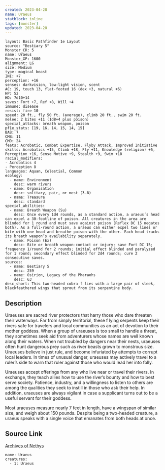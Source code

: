 ```yaml
---
created: 2023-04-28
name: Uraeus
statblock: inline
tags: [monster]
updated: 2023-04-28
---
```

```statblock
layout: Basic Pathfinder 1e Layout
source: "Bestiary 5"
Monster_CR: 5
name: Uraeus
Monster_XP: 1600
alignment: LG
size: Medium
type: magical beast
INI: +7
perception: +16
senses: darkvision, low-light vision, scent
AC: 19, touch 13, flat-footed 16 (dex +3, natural +6)
HP: 52
HD: 7d10+14
saves: Fort +7, Ref +8, Will +4
immune: disease
resist: fire 10
speed: 20 ft., fly 50 ft. (average), climb 20 ft., swim 20 ft.
melee: 2 bites +11 (1d8+4 plus poison)
special_attacks: breath weapon, poison
pf1e_stats: [19, 16, 14, 15, 14, 15]
BAB: 7
CMB: 11
CMD: 24
feats: Acrobatic, Combat Expertise, Flyby Attack, Improved Initiative
skills: Acrobatics +15, Climb +18, Fly +11, Knowledge (religion) +5, Perception +16, Sense Motive +9, Stealth +9, Swim +18
racial_modifiers:
- Acrobatics 4
- Perception 8
languages: Aquan, Celestial, Common
ecology:
  - name: Environment
    desc: warm rivers
  - name: Organisation
    desc: solitary, pair, or nest (3-8)
  - name: Treasure
    desc: standard
special_abilities:
  - name: Breath Weapon (Su)
    desc: Once every 1d4 rounds, as a standard action, a uraeus’s head can expel a 30-footline of poison. All creatures in the area are blinded for 1 round and must save against poison (Reflex DC 15 negates both). As a full-round action, a uraeus can either expel two lines or bite with one head and breathe poison with the other. Each head tracks its breath weapon’s availability separately.
  - name: Poison (Ex)
    desc: Bite or breath weapon-contact or injury; save Fort DC 15; frequency 1/round for 2 rounds; initial effect blinded and paralyzed for 1 round; secondary effect blinded for 2d4 rounds; cure 2 consecutive saves.
sources:
  - name: Bestiary 5
    desc: 259
  - name: Osirion, Legacy of the Pharaohs
    desc: 63
desc_short: This two-headed cobra f lies with a large pair of sleek, blackfeathered wings that sprout from its serpentine body.
```
## Description
Uraeuses are sacred river protectors that harry those who dare threaten their waterways. Far from simply territorial, these f lying serpents keep their rivers safe for travelers and local communities as an act of devotion to their mother goddess. When a group of uraeuses is too small to handle a threat, they sometimes seek aid from adventurers whose names are well known along their waters. When not troubled by dangers near their nests, uraeuses often hunt dangerous prey such as river beasts grown to monstrous size. Uraeuses believe in just rule, and become infuriated by attempts to corrupt local leaders. In times of unusual danger, uraeuses may actively travel to a ruler’s side to warn that ruler against those who would lead her into folly.

 Uraeuses accept offerings from any who live near or travel their rivers. In exchange, they teach allies how to use the river’s bounty and how to best serve society. Patience, industry, and a willingness to listen to others are among the qualities they seek to instill in those who ask their help. In addition, uraeuses are always vigilant in case a supplicant turns out to be a useful servant for their goddess.

 Most uraeuses measure nearly 7 feet in length, have a wingspan of similar size, and weigh about 150 pounds. Despite being a two-headed creature, a uraeus speaks with a single voice that emanates from both heads at once.
## Source Link
[Archives of Nethys](https://aonprd.com/MonsterDisplay.aspx?ItemName=Uraeus)
```encounter-table
name: Uraeus
creatures:
  - 1: Uraeus
```
